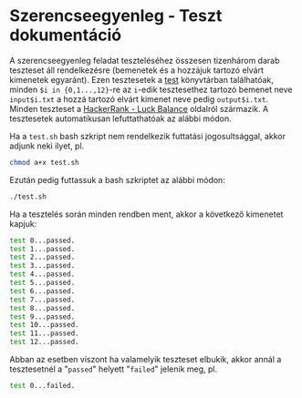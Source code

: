 # Szerencseegyenleg - Teszt dokumentáció 

A szerencseegyenleg feladat teszteléséhez összesen tizenhárom darab teszteset áll rendelkezésre  (bemenetek és a hozzájuk tartozó elvárt kimenetek egyaránt). Ezen tesztesetek a [test](./test/) könyvtárban találhatóak, minden `$i in {0,1...,12}`-re az `i`-edik tesztesethez tartozó bemenet neve `input$i.txt` a hozzá tartozó elvárt kimenet neve pedig `output$i.txt`. Minden teszteset a [HackerRank - Luck Balance](https://www.hackerrank.com/challenges/luck-balance/problem) oldalról származik. A tesztesetek automatikusan lefuttathatóak az alábbi módon.

Ha a `test.sh` bash szkript nem rendelkezik futtatási jogosultsággal, akkor adjunk neki ilyet, pl.
```bash
chmod a+x test.sh
```

Ezután pedig futtassuk a bash szkriptet az alábbi módon:
```bash
./test.sh
```

Ha a tesztelés során minden rendben ment, akkor a következő kimenetet kapjuk:
```bash
test 0...passed.
test 1...passed.
test 2...passed.
test 3...passed.
test 4...passed.
test 5...passed.
test 6...passed.
test 7...passed.
test 8...passed.
test 9...passed.
test 10...passed.
test 11...passed.
test 12...passed.
```

Abban az esetben viszont ha valamelyik teszteset elbukik, akkor annál a tesztesetnél a "`passed`" helyett "`failed`" jelenik meg, pl.
```bash
test 0...failed.
```